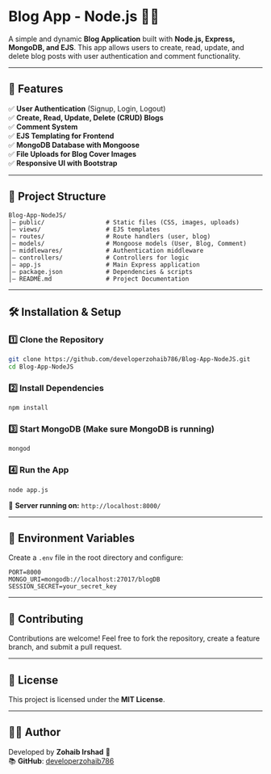 # Blog App - Node.js 📝🚀  

A simple and dynamic **Blog Application** built with **Node.js, Express, MongoDB, and EJS**. This app allows users to create, read, update, and delete blog posts with user authentication and comment functionality.  

---

## 📌 Features  
✅ **User Authentication** (Signup, Login, Logout)  
✅ **Create, Read, Update, Delete (CRUD) Blogs**  
✅ **Comment System**  
✅ **EJS Templating for Frontend**  
✅ **MongoDB Database with Mongoose**  
✅ **File Uploads for Blog Cover Images**  
✅ **Responsive UI with Bootstrap**  

---

## 💂️ Project Structure
```
Blog-App-NodeJS/
│— public/                 # Static files (CSS, images, uploads)
│— views/                  # EJS templates
│— routes/                 # Route handlers (user, blog)
│— models/                 # Mongoose models (User, Blog, Comment)
│— middlewares/            # Authentication middleware
│— controllers/            # Controllers for logic
│— app.js                  # Main Express application
│— package.json            # Dependencies & scripts
│— README.md               # Project Documentation
```

---

## 🛠 Installation & Setup  

### 1️⃣ Clone the Repository  
```sh
git clone https://github.com/developerzohaib786/Blog-App-NodeJS.git
cd Blog-App-NodeJS
```

### 2️⃣ Install Dependencies  
```sh
npm install
```

### 3️⃣ Start MongoDB (Make sure MongoDB is running)  
```sh
mongod
```

### 4️⃣ Run the App  
```sh
node app.js
```
🚀 **Server running on:** `http://localhost:8000/`

---

## 🔑 Environment Variables
Create a `.env` file in the root directory and configure:  
```
PORT=8000
MONGO_URI=mongodb://localhost:27017/blogDB
SESSION_SECRET=your_secret_key
```

---

## 🤝 Contributing
Contributions are welcome! Feel free to fork the repository, create a feature branch, and submit a pull request.  

---

## 🐜 License
This project is licensed under the **MIT License**.  

---

## 👨‍💻 Author
Developed by **Zohaib Irshad** 🚀  
📚 **GitHub**: [developerzohaib786](https://github.com/developerzohaib786)  
